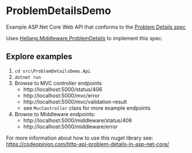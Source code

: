 # ProblemDetailsDemo

Example ASP.Net Core Web API that conforms to the [Problem Details spec](https://tools.ietf.org/html/rfc7807)

Uses [Hellang.Middleware.ProblemDetails](https://www.nuget.org/packages/Hellang.Middleware.ProblemDetails) to implement this spec.

## Explore examples

1. `cd src\ProblemDetailsDemo.Api`
2. `dotnet run`
3. Browse to MVC controller endpoints
	* http://localhost:5000/status/406
	* http://localhost:5000/mvc/error
	* http://localhost:5000/mvc/validation-result
	* see `MvcController` class for more example endpoints
4. Browse to Middleware endpoints:
	* http://localhost:5000/middleware/status/406
	* http://localhost:5000/middleware/error

For more information about how to use this nuget library see: https://codeopinion.com/http-api-problem-details-in-asp-net-core/